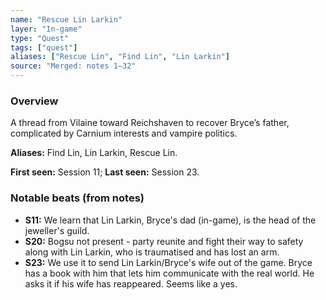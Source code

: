 ```yaml
---
name: "Rescue Lin Larkin"
layer: "In-game"
type: "Quest"
tags: ["quest"]
aliases: ["Rescue Lin", "Find Lin", "Lin Larkin"]
source: "Merged: notes 1–32"
---
```

### Overview
A thread from Vilaine toward Reichshaven to recover Bryce’s father, complicated by Carnium interests and vampire politics.

**Aliases:** Find Lin, Lin Larkin, Rescue Lin.

**First seen:** Session 11; **Last seen:** Session 23.

### Notable beats (from notes)
- **S11:** We learn that Lin Larkin, Bryce's dad (in-game), is the head of the jeweller's guild.
- **S20:** Bogsu not present - party reunite and fight their way to safety along with Lin Larkin, who is traumatised and has lost an arm.
- **S23:** We use it to send Lin Larkin/Bryce's wife out of the game. Bryce has a book with him that lets him communicate with the real world. He asks it if his wife has reappeared. Seems like a yes.
